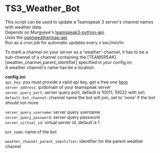 # TS3_Weather_Bot
This script can be used to update a Teamspeak 3 server's channel names with weather data. <br>
Depends on Murgyeye's [teamspeak3-python-api](https://github.com/Murgeye/teamspeak3-python-api). <br>
Uses the [openweathermap-api](https://openweathermap.org/current) <br>
Run as a cron job for automatic updates every x sec/min/hr.

To mark a channel on your server as a 'weather'-channel, it has to be a sub-channel of a channel containing the [TEAMSPEAK][weather_channel_parent_identifier]
specified in your config.ini. <br>
A weather channel's name has be a location.

**config.ini:** <br>
`api_key`: you must provide a valid api key, get a free one [here](https://openweathermap.org/price)<br>
`server_address`: ip/domain of your teamspeak server<br>
`server_query_port`: server query port, default is 10011, 10022 with ssh<br>
`default_bot_channel`: channel name the bot will join, set to 'none' if the bot should not move<br>

`server_query_username`: server query username<br>
`server_query_password`: server query password<br>
`server_virtual_id`: virtual server id, default is 1<br>

`bot_name`: name of the bot<br>

`weather_channel_parent_identifier`: identifier for the parent weather channel<br>
